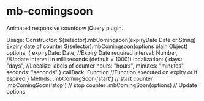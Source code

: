 mb-comingsoon
=============

Animated responsive countdow jQuery plugin.

 Usage: 
   Constructor:
	$(selector).mbComingsoon(expiryDate Date or String) Expiry date of counter
	$(selector).mbComingsoon(options plain Object) options: {
																expiryDate: Date,   //Expiry Date required
																interval: Number,   //Update interval in milliseconds (default = 1000))
                                                                localization: {
                                                                    days: "days",           //Localize labels of counter
                                                                    hours: "hours",
                                                                    minutes: "minutes",
                                                                    seconds: "seconds"
                                                                }
																callBack: Function  //Function executed on expiry or if espired
															}
   Methds:
	.mbComingSoon('start') // start counter
	.mbComingSoon('stop') // stop counter
	.mbComingSoon(options) // Update options

